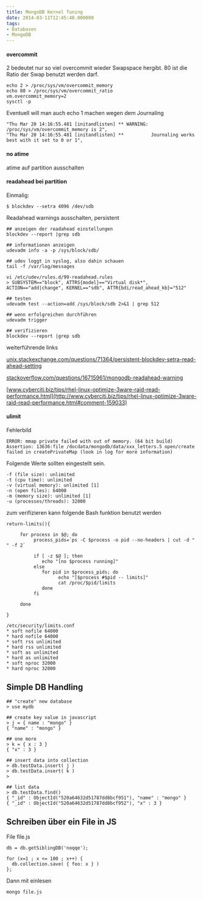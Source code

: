 ```yaml
---
title: MongoDB Kernel Tuning
date: 2014-03-11T12:45:48.000000
tags: 
- Databases
- MongoDB
---
```



#### overcommit

2 bedeutet nur so viel overcommit wieder Swapspace hergibt.
80 ist die Ratio der Swap benutzt werden darf.

~~~
echo 2 > /proc/sys/vm/overcommit_memory
echo 80 > /proc/sys/vm/overcommit_ratio
vm.overcommit_memory=2
sysctl -p
~~~

Eventuell will man auch echo 1 machen wegen dem Journaling

~~~
"Thu Mar 20 14:16:55.481 [initandlisten] ** WARNING: /proc/sys/vm/overcommit_memory is 2",
"Thu Mar 20 14:16:55.481 [initandlisten] **          Journaling works best with it set to 0 or 1",
~~~

#### no atime

atime auf partition ausschalten

#### readahead bei partition

Einmalig:

    $ blockdev --setra 4096 /dev/sdb

Readahead warnings ausschalten, persistent

~~~
## anzeigen der readahead einstellungen
blockdev --report |grep sdb

## informationen anzeigen
udevadm info -a -p /sys/block/sdb/

## udev loggt in syslog, also dahin schauen
tail -f /var/log/messages

vi /etc/udev/rules.d/99-readahead.rules
> SUBSYSTEM=="block", ATTRS{model}=="Virtual disk*", ACTION=="add|change", KERNEL=="sdb", ATTR{bdi/read_ahead_kb}="512"

## testen
udevadm test --action=add /sys/block/sdb 2>&1 | grep 512

## wenn erfolgreichen durchführen
udevadm trigger

## verifizieren
blockdev --report |grep sdb
~~~

weiterführende links

[unix.stackexchange.com/questions/71364/persistent-blockdev-setra-read-ahead-setting](http://unix.stackexchange.com/questions/71364/persistent-blockdev-setra-read-ahead-setting)

[stackoverflow.com/questions/16715961/mongodb-readahead-warning](https://stackoverflow.com/questions/16715961/mongodb-readahead-warning)

[www.cyberciti.biz/tips/rhel-linux-optimize-3ware-raid-read-performance.html](http://www.cyberciti.biz/tips/rhel-linux-optimize-3ware-raid-read-performance.html#comment-159033)

#### ulimit

Fehlerbild

~~~
ERROR: mmap private failed with out of memory. (64 bit build)
Assertion: 13636:file /docdata/mongodb/data/xxx_letters.5 open/create failed in createPrivateMap (look in log for more information)
~~~

Folgende Werte sollten eingestellt sein.

~~~
-f (file size): unlimited
-t (cpu time): unlimited
-v (virtual memory): unlimited [1]
-n (open files): 64000
-m (memory size): unlimited [1]
-u (processes/threads): 32000
~~~

zum verifizieren kann folgende Bash funktion benutzt werden

~~~ { .bash }
return-limits(){

     for process in $@; do
          process_pids=`ps -C $process -o pid --no-headers | cut -d " " -f 2`

          if [ -z $@ ]; then
             echo "[no $process running]"
          else
             for pid in $process_pids; do
                   echo "[$process #$pid -- limits]"
                   cat /proc/$pid/limits
             done
          fi

     done

}
~~~

~~~
/etc/security/limits.conf
* soft nofile 64000
* hard nofile 64000
* soft rss unlimited
* hard rss unlimited
* soft as unlimited
* hard as unlimited
* soft nproc 32000
* hard nproc 32000
~~~

## Simple DB Handling

~~~
## "create" new database
> use mydb

## create key value in javascript
> j = { name : "mongo" }
{ "name" : "mongo" }

## one more
> k = { x : 3 }
{ "x" : 3 }

## insert data into collection
> db.testData.insert( j )
> db.testData.insert( k )
>

## list data
> db.testData.find()
{ "_id" : ObjectId("520a64632d51787dd8bcf951"), "name" : "mongo" }
{ "_id" : ObjectId("520a64632d51787dd8bcf952"), "x" : 3 }
~~~

## Schreiben über ein File in JS

File file.js

~~~
db = db.getSiblingDB('noqqe');

for (x=1 ; x <= 100 ; x++) {
  db.collection.save( { foo: x } )
};
~~~

Dann mit einlesen

    mongo file.js
